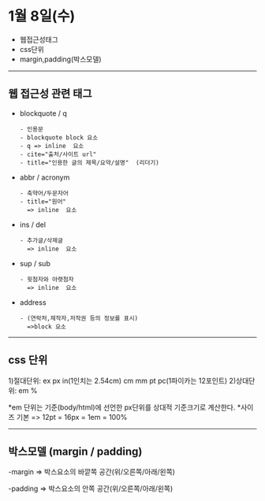 # 1월 8일(수)

+ 웹접근성태그
+ css단위
+ margin,padding(박스모델)

---

## 웹 접근성 관련 태그

+ blockquote / q

      - 인용문
      - blockquote block 요소
      - q => inline  요소
      - cite="출처/사이트 url"
      - title="인용한 글의 제목/요약/설명"  (리더기)

+ abbr  /   acronym

      - 축약어/두문자어
      - title="원어"
        => inline  요소
        
+ ins / del

      - 추가글/삭제글
        => inline  요소

+ sup  / sub   

      - 윗첨자와 아랫첨자
        => inline  요소

+ address 

      - (연락처,제작자,저작권 등의 정보를 표시)
        =>block 요소

---

## css 단위

  1)절대단위: ex px in(1인치는 2.54cm)  cm  mm  pt  pc(1파이카는 12포인트)
  2)상대단위: em %
  
  *em 단위는 기준(body/html)에 선언한 px단위를 상대적 기준크기로 계산한다.
  *사이즈 기본 =>  12pt =  16px = 1em = 100%
  
---

## 박스모델 (margin / padding) 

-margin   => 박스요소의 바깥쪽 공간(위/오른쪽/아래/왼쪽) 

-padding  => 박스요소의 안쪽 공간(위/오른쪽/아래/왼쪽)

